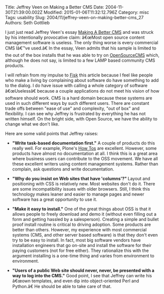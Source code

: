 Title: Jeffrey Veen on Making a Better CMS
Date: 2004-11-30T21:39:00.002Z
Modified: 2015-01-06T11:32:12.796Z
Category: misc
Tags: usability
Slug: 2004/11/jeffrey-veen-on-making-better-cms_27
Authors: Seth Gottlieb

I just just read Jeffrey Veen's essay [Making A Better CMS](http://www.adaptivepath.com/publications/essays/archives/000365.php) and was struck by his intentionally provocative claim: â€œMost open source content management software is useless. The only thing worse is every commercial CMS Iâ€™ve used.â€ In the essay, Veen admits that his sample is limited to the out of the box installs that he was able to try on [OpenSourceCMS](http://www.opensourcecms.com) which, although he does not say, is limited to a few LAMP based community CMS products.  
  

I will refrain from my impulse to [Fisk](http://en.wikipedia.org/wiki/Fisking) this article because I feel like people who make a living by complaining about software do have something to add to the dialog. I do have issue with calling a whole category of software â€œUselessâ€ because a couple applications do not meet his vision of how software should work. CMS is a hard domain because these systems are used in such different ways by such different users. There are constant trade offs between "ease of use" and complexity, "out of box" and flexibility. I can see why Jeffrey is frustrated by everything he has not written himself. On the bright side, with Open Source, we have the ability to change what we don't like. 

  
  
Here are some valid points that Jeffrey raises:  
  

  
  

  
  
*   <span style="font-weight:bold;">"Write task-based documentation first."</span> A couple of products do this really well. For example, Plone's [How Tos](http://plone.org/documentation/howto) are excellent. However, some products have almost no documentation at all. I think this is a great area where business users can contribute to the OSS movement. We have all these excellent writers using content management systems. Rather than complain, ask questions and write documentation.
  
  
*   <span style="font-weight:bold;">"Why do you insist on Web sites that have 'columns'?" </span> Layout and positioning with CSS is relatively new. Most websites don't do it. There are some incompatibility issues with older browsers. Still, I think this technology makes leaner and easier to manage pages and newer software has a great opportunity to use it.
  
  
*   <span style="font-weight:bold;">"Make it easy to install."</span> One of the great things about OSS is that it allows people to freely download and demo it (without even filling out a form and getting hassled by a salesperson). Creating a simple and bullet proof install routine is critical to driving adoption. Some products are better than others. However, my experience with most commercial systems (CMS, and other server based software) is that they don't even try to be easy to install. In fact, most big software vendors have installation engineers that go on-site and install the software for their paying customers (not for free either). They rationalize this with the argument installing is a one-time thing and varies from environment to environment.  
      
    
  
  
*   <span style="font-weight:bold;">"Users of a public Web site should never, never, be presented with a way to log into the CMS."</span> Good point, I see that Jeffrey can write his â€œown templates, and even dip into object-oriented Perl and Python.â€ He should be able to take care of that.
  
  
